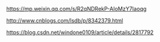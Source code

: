 
https://mp.weixin.qq.com/s/R2qNDRekP-AIoMzY7Iaoqg

http://www.cnblogs.com/lsdb/p/8342379.html

https://blog.csdn.net/windone0109/article/details/2817792